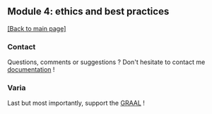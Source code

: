 ## Module 4: ethics and best practices

[[Back to main page]](../index.md)




### Contact

Questions, comments or suggestions ? Don't hesitate to contact me [documentation](zufferey.marie@bluewin.ch) !



### Varia

Last but most importantly, support the [GRAAL](http://graal-defenseanimale.org) !

